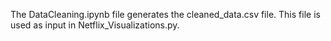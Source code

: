 The DataCleaning.ipynb file generates the cleaned_data.csv file.
This file is used as input in Netflix_Visualizations.py.
